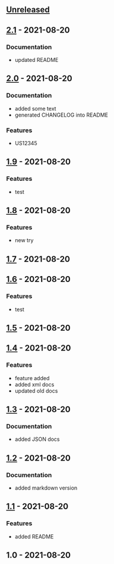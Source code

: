 <a name="unreleased"></a>
## [Unreleased]


<a name="2.1"></a>
## [2.1] - 2021-08-20
### Documentation
-  updated README


<a name="2.0"></a>
## [2.0] - 2021-08-20
### Documentation
-  added some text
-  generated CHANGELOG into README

### Features
- US12345


<a name="1.9"></a>
## [1.9] - 2021-08-20
### Features
- test


<a name="1.8"></a>
## [1.8] - 2021-08-20
### Features
- new try


<a name="1.7"></a>
## [1.7] - 2021-08-20

<a name="1.6"></a>
## [1.6] - 2021-08-20
### Features
- test


<a name="1.5"></a>
## [1.5] - 2021-08-20

<a name="1.4"></a>
## [1.4] - 2021-08-20
### Features
-  feature added
-  added xml docs
-  updated old docs


<a name="1.3"></a>
## [1.3] - 2021-08-20
### Documentation
-  added JSON docs


<a name="1.2"></a>
## [1.2] - 2021-08-20
### Documentation
-  added markdown version


<a name="1.1"></a>
## [1.1] - 2021-08-20
### Features
-  added README


<a name="1.0"></a>
## 1.0 - 2021-08-20

[Unreleased]: https://github.com/Bartman0/git-chglog-test/compare/2.1...HEAD
[2.1]: https://github.com/Bartman0/git-chglog-test/compare/2.0...2.1
[2.0]: https://github.com/Bartman0/git-chglog-test/compare/1.9...2.0
[1.9]: https://github.com/Bartman0/git-chglog-test/compare/1.8...1.9
[1.8]: https://github.com/Bartman0/git-chglog-test/compare/1.7...1.8
[1.7]: https://github.com/Bartman0/git-chglog-test/compare/1.6...1.7
[1.6]: https://github.com/Bartman0/git-chglog-test/compare/1.5...1.6
[1.5]: https://github.com/Bartman0/git-chglog-test/compare/1.4...1.5
[1.4]: https://github.com/Bartman0/git-chglog-test/compare/1.3...1.4
[1.3]: https://github.com/Bartman0/git-chglog-test/compare/1.2...1.3
[1.2]: https://github.com/Bartman0/git-chglog-test/compare/1.1...1.2
[1.1]: https://github.com/Bartman0/git-chglog-test/compare/1.0...1.1
